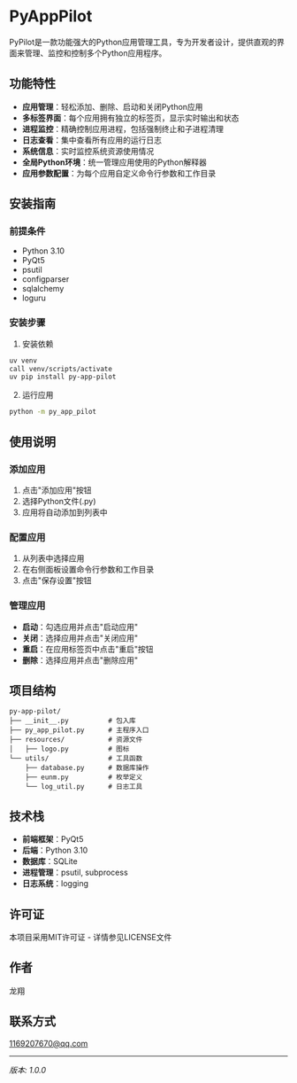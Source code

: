 # PyAppPilot

PyPilot是一款功能强大的Python应用管理工具，专为开发者设计，提供直观的界面来管理、监控和控制多个Python应用程序。

## 功能特性

- **应用管理**：轻松添加、删除、启动和关闭Python应用
- **多标签界面**：每个应用拥有独立的标签页，显示实时输出和状态
- **进程监控**：精确控制应用进程，包括强制终止和子进程清理
- **日志查看**：集中查看所有应用的运行日志
- **系统信息**：实时监控系统资源使用情况
- **全局Python环境**：统一管理应用使用的Python解释器
- **应用参数配置**：为每个应用自定义命令行参数和工作目录

## 安装指南

### 前提条件
- Python 3.10
- PyQt5
- psutil
- configparser
- sqlalchemy
- loguru

### 安装步骤

1. 安装依赖
```bash
uv venv
call venv/scripts/activate
uv pip install py-app-pilot
```

2. 运行应用
```bash
python -m py_app_pilot
```

## 使用说明

### 添加应用
1. 点击"添加应用"按钮
2. 选择Python文件(.py)
3. 应用将自动添加到列表中

### 配置应用
1. 从列表中选择应用
2. 在右侧面板设置命令行参数和工作目录
3. 点击"保存设置"按钮

### 管理应用
- **启动**：勾选应用并点击"启动应用"
- **关闭**：选择应用并点击"关闭应用"
- **重启**：在应用标签页中点击"重启"按钮
- **删除**：选择应用并点击"删除应用"

## 项目结构
```
py-app-pilot/
├── __init__.py          # 包入库
├── py_app_pilot.py      # 主程序入口
├── resources/           # 资源文件
│   ├── logo.py          # 图标
└── utils/               # 工具函数
    ├── database.py      # 数据库操作
    ├── eunm.py          # 枚举定义
    └── log_util.py      # 日志工具
```

## 技术栈
- **前端框架**：PyQt5
- **后端**：Python 3.10
- **数据库**：SQLite
- **进程管理**：psutil, subprocess
- **日志系统**：logging

## 许可证
本项目采用MIT许可证 - 详情参见LICENSE文件

## 作者
龙翔

## 联系方式
1169207670@qq.com

---
*版本: 1.0.0*